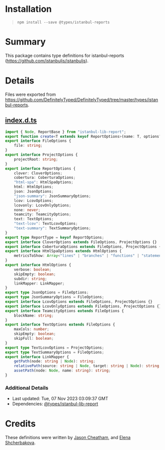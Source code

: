 # Installation
> `npm install --save @types/istanbul-reports`
# Summary
This package contains type definitions for istanbul-reports (https://github.com/istanbuljs/istanbuljs).
# Details
Files were exported from https://github.com/DefinitelyTyped/DefinitelyTyped/tree/master/types/istanbul-reports.
## [index.d.ts](https://github.com/DefinitelyTyped/DefinitelyTyped/tree/master/types/istanbul-reports/index.d.ts)
````ts
import { Node, ReportBase } from "istanbul-lib-report";
export function create<T extends keyof ReportOptions>(name: T, options?: Partial<ReportOptions[T]>): ReportBase;
export interface FileOptions {
    file: string;
}
export interface ProjectOptions {
    projectRoot: string;
}
export interface ReportOptions {
    clover: CloverOptions;
    cobertura: CoberturaOptions;
    "html-spa": HtmlSpaOptions;
    html: HtmlOptions;
    json: JsonOptions;
    "json-summary": JsonSummaryOptions;
    lcov: LcovOptions;
    lcovonly: LcovOnlyOptions;
    none: never;
    teamcity: TeamcityOptions;
    text: TextOptions;
    "text-lcov": TextLcovOptions;
    "text-summary": TextSummaryOptions;
}
export type ReportType = keyof ReportOptions;
export interface CloverOptions extends FileOptions, ProjectOptions {}
export interface CoberturaOptions extends FileOptions, ProjectOptions {}
export interface HtmlSpaOptions extends HtmlOptions {
    metricsToShow: Array<"lines" | "branches" | "functions" | "statements">;
}
export interface HtmlOptions {
    verbose: boolean;
    skipEmpty: boolean;
    subdir: string;
    linkMapper: LinkMapper;
}
export type JsonOptions = FileOptions;
export type JsonSummaryOptions = FileOptions;
export interface LcovOptions extends FileOptions, ProjectOptions {}
export interface LcovOnlyOptions extends FileOptions, ProjectOptions {}
export interface TeamcityOptions extends FileOptions {
    blockName: string;
}
export interface TextOptions extends FileOptions {
    maxCols: number;
    skipEmpty: boolean;
    skipFull: boolean;
}
export type TextLcovOptions = ProjectOptions;
export type TextSummaryOptions = FileOptions;
export interface LinkMapper {
    getPath(node: string | Node): string;
    relativePath(source: string | Node, target: string | Node): string;
    assetPath(node: Node, name: string): string;
}
````
### Additional Details
 * Last updated: Tue, 07 Nov 2023 03:09:37 GMT
 * Dependencies: [@types/istanbul-lib-report](https://npmjs.com/package/@types/istanbul-lib-report)
# Credits
These definitions were written by [Jason Cheatham](https://github.com/jason0x43), and [Elena Shcherbakova](https://github.com/not-a-doctor).
